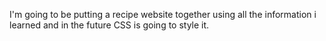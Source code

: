 I'm going to be putting a recipe website together using all the information i learned and in the future CSS is going to style it.

